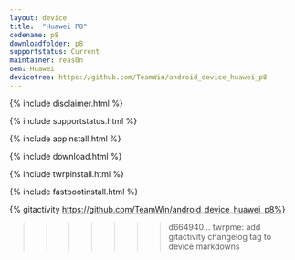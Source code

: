 ```yaml
---
layout: device
title:  "Huawei P8"
codename: p8
downloadfolder: p8
supportstatus: Current
maintainer: reas0n
oem: Huawei
devicetree: https://github.com/TeamWin/android_device_huawei_p8
---
```


{% include disclaimer.html %}

{% include supportstatus.html %}

{% include appinstall.html %}

{% include download.html %}

{% include twrpinstall.html %}

{% include fastbootinstall.html %}

{% gitactivity  https://github.com/TeamWin/android_device_huawei_p8%}
>>>>>>> d664940... twrpme: add gitactivity changelog tag to device markdowns
